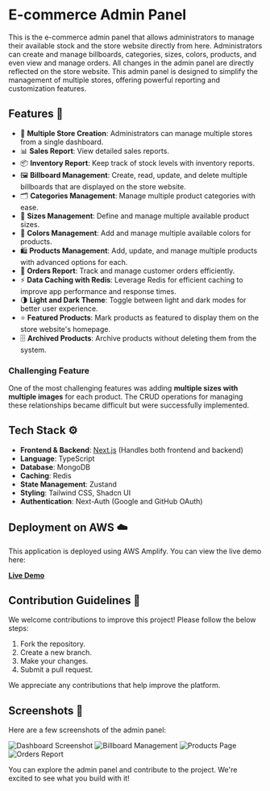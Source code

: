 # E-commerce Admin Panel

This is the e-commerce admin panel that allows administrators to manage their available stock and the store website directly from here. Administrators can create and manage billboards, categories, sizes, colors, products, and even view and manage orders. All changes in the admin panel are directly reflected on the store website. This admin panel is designed to simplify the management of multiple stores, offering powerful reporting and customization features.

## Features 🎉

- 🏬 **Multiple Store Creation**: Administrators can manage multiple stores from a single dashboard.
- 📊 **Sales Report**: View detailed sales reports.
- 📦 **Inventory Report**: Keep track of stock levels with inventory reports.
- 🖼️ **Billboard Management**: Create, read, update, and delete multiple billboards that are displayed on the store website.
- 🗂️ **Categories Management**: Manage multiple product categories with ease.
- 📏 **Sizes Management**: Define and manage multiple available product sizes.
- 🎨 **Colors Management**: Add and manage multiple available colors for products.
- 🛍️ **Products Management**: Add, update, and manage multiple products with advanced options for each.
- 📑 **Orders Report**: Track and manage customer orders efficiently.
- ⚡ **Data Caching with Redis**: Leverage Redis for efficient caching to improve app performance and response times.
- 🌗 **Light and Dark Theme**: Toggle between light and dark modes for better user experience.
- ⭐ **Featured Products**: Mark products as featured to display them on the store website's homepage.
- 🗄️ **Archived Products**: Archive products without deleting them from the system.

### Challenging Feature

One of the most challenging features was adding **multiple sizes with multiple images** for each product. The CRUD operations for managing these relationships became difficult but were successfully implemented.

## Tech Stack ⚙️

- **Frontend & Backend**: [Next.js](https://nextjs.org/) (Handles both frontend and backend)
- **Language**: TypeScript
- **Database**: MongoDB
- **Caching**: Redis
- **State Management**: Zustand
- **Styling**: Tailwind CSS, Shadcn UI
- **Authentication**: Next-Auth (Google and GitHub OAuth)

## Deployment on AWS ☁️

This application is deployed using AWS Amplify. You can view the live demo here:

[**Live Demo**](https://main.d7vgb4pcf2b53.amplifyapp.com/)

## Contribution Guidelines 🤝

We welcome contributions to improve this project! Please follow the below steps:

1. Fork the repository.
2. Create a new branch.
3. Make your changes.
4. Submit a pull request.

We appreciate any contributions that help improve the platform.

## Screenshots 📸

Here are a few screenshots of the admin panel:

![Dashboard Screenshot](https://res.cloudinary.com/dvovo1lfg/image/upload/v1726221727/admin/udjqqe1zbtdbutdrffcu.png)
![Billboard Management](https://res.cloudinary.com/dvovo1lfg/image/upload/v1726221727/admin/z8kqbvdcp08kb0a5vmlb.png)
![Products Page](https://res.cloudinary.com/dvovo1lfg/image/upload/v1726221726/admin/bxe1jq3jvu4plo7kzspd.png)
![Orders Report](https://res.cloudinary.com/dvovo1lfg/image/upload/v1726221709/admin/jyy1jrpczrsubwmeenpb.png)


You can explore the admin panel and contribute to the project. We're excited to see what you build with it!
